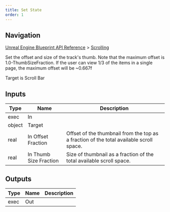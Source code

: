 ```yaml
---
title: Set State
order: 1
---
```

## Navigation

[Unreal Engine Blueprint API Reference](https://dev.epicgames.com/documentation/en-us/unreal-engine/BlueprintAPI) > [Scrolling](https://dev.epicgames.com/documentation/en-us/unreal-engine/BlueprintAPI/Scrolling)

Set the offset and size of the track's thumb.
Note that the maximum offset is 1.0-ThumbSizeFraction.
If the user can view 1/3 of the items in a single page, the maximum offset will be ~0.667f

Target is Scroll Bar

## Inputs

| Type | Name | Description |
| --- | --- | --- |
| exec | In |  |
| object | Target |  |
| real | In Offset Fraction | Offset of the thumbnail from the top as a fraction of the total available scroll space. |
| real | In Thumb Size Fraction | Size of thumbnail as a fraction of the total available scroll space. |

## Outputs

| Type | Name | Description |
| --- | --- | --- |
| exec | Out |  |
